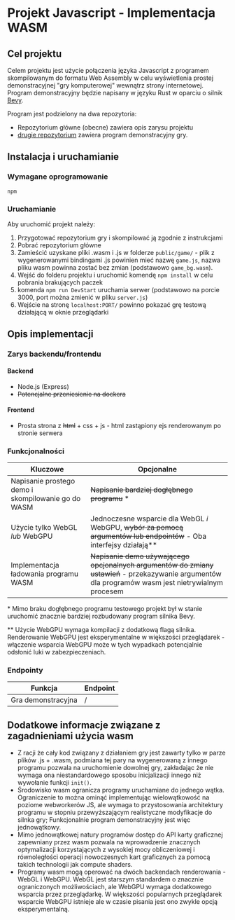 # Projekt Javascript - Implementacja WASM
## Cel projektu
Celem projektu jest użycie połączenia języka Javascript z programem skompilowanym do formatu Web Assembly w celu wyświetlenia prostej demonstracyjnej "gry komputerowej" wewnątrz strony internetowej. \
Program demonstracyjny będzie napisany w języku Rust w oparciu o silnik [Bevy](https://bevyengine.org/).

Program jest podzielony na dwa repozytoria: 
- Repozytorium główne (obecne) zawiera opis zarysu projektu
- [drugie repozytorium](https://github.com/apuniacct/js_proj_game) zawiera program demonstracyjny gry.

## Instalacja i uruchamianie
### Wymagane oprogramowanie
`npm`
### Uruchamianie
Aby uruchomić projekt należy:
1) Przygotować repozytorium gry i skompilować ją zgodnie z instrukcjami
2) Pobrać repozytorium główne
3) Zamieścić uzyskane pliki .wasm i .js w folderze `public/game/` - plik z wygenerowanymi bindingami .js powinien mieć nazwę `game.js`, nazwa pliku wasm powinna zostać bez zmian (podstawowo `game_bg.wasm`).
4) Wejść do folderu projektu i uruchomić komendę `npm install` w celu pobrania brakujących paczek
5) komenda `npm run DevStart` uruchamia serwer (podstawowo na porcie 3000, port można zmienić w pliku `server.js`)
6) Wejście na stronę `localhost:PORT/` powinno pokazać grę testową działającą w oknie przeglądarki

## Opis implementacji
### Zarys backendu/frontendu
#### Backend
- Node.js (Express)
- ~~Potencjalne przeniesienie na dockera~~
#### Frontend
- Prosta strona z ~~html~~ + css + js - html zastąpiony ejs renderowanym po stronie serwera
### Funkcjonalności
| Kluczowe | Opcjonalne
| - | - |
| Napisanie prostego demo i skompilowanie go do WASM  | ~~Napisanie bardziej dogłębnego programu~~ * 
| Użycie tylko WebGL *lub* WebGPU | Jednoczesne wsparcie dla WebGL *i* WebGPU, ~~wybór za pomocą argumentów lub endpointów~~ - Oba interfejsy działają**
| Implementacja ładowania programu WASM | ~~Napisanie demo używającego opcjonalnych argumentów do zmiany ustawień~~ - przekazywanie argumentów dla programów wasm jest nietrywialnym procesem

\* Mimo braku dogłębnego programu testowego projekt był w stanie uruchomić znacznie bardziej rozbudowany program silnika Bevy.

\** Użycie WebGPU wymaga kompilacji z dodatkową flagą silnika. Renderowanie WebGPU jest eksperymentalne w większości przeglądarek - włączenie wsparcia WebGPU może w tych wypadkach potencjalnie odsłonić luki w zabezpieczeniach.

### Endpointy
| Funkcja | Endpoint |
| - | - |
| Gra demonstracyjna | / |

## Dodatkowe informacje związane z zagadnieniami użycia wasm
- Z racji że cały kod związany z działaniem gry jest zawarty tylko w parze plików .js + .wasm, podmiana tej pary na wygenerowaną z innego programu pozwala na uruchomienie dowolnej gry, zakładając że nie wymaga ona niestandardowego sposobu inicjalizacji innego niż wywołanie funkcji `init()`.
- Środowisko wasm ogranicza programy uruchamiane do jednego wątka. Ograniczenie to można ominąć implementując wielowątkowość na poziome webworkerów JS, ale wymaga to przystosowania architektury programu w stopniu przewyższającym realistyczne modyfikacje do silnka gry; Funkcjonalnie program demonstracyjny jest więc jednowątkowy.
- Mimo jednowątkowej natury programów dostęp do API karty graficznej zapewniany przez wasm pozwala na wprowadzenie znacznych optymalizacji korzystających z wysokiej mocy obliczeniowej i równoległości operacji nowoczesnych kart graficznych za pomocą takich technologii jak compute shaders.
- Programy wasm mogą operować na dwóch backendach renderowania - WebGL i WebGPU. WebGL jest starszym standardem o znacznie ograniczonych możliwościach, ale WebGPU wymaga dodatkowego wsparcia przez przeglądarkę. W większości popularnych przeglądarek wsparcie WebGPU istnieje ale w czasie pisania jest ono zwykle opcją eksperymentalną.
